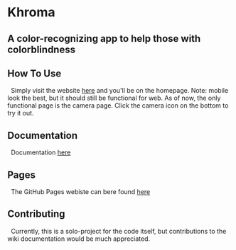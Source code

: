 # Khroma

## A color-recognizing app to help those with colorblindness

## How To Use
&nbsp;&nbsp;Simply visit the website [here](https://byrdsr1.github.io/app-project/public/index.html) and you'll be on the homepage. Note: mobile look the best, but it should still be functional for web. As of now, the only functional page is the camera page. Click the camera icon on the bottom to try it out.

## Documentation
&nbsp;&nbsp;Documentation [here](https://github.com/BYRDSR1/app-project/wiki)

## Pages
&nbsp;&nbsp;The GitHub Pages webiste can bere found [here](https://byrdsr1.github.io/app-project/public/index.html)

## Contributing
&nbsp;&nbsp;Currently, this is a solo-project for the code itself, but contributions to the wiki documentation would be much appreciated. 

